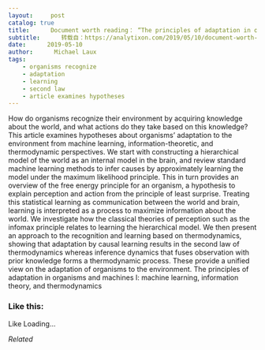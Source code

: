 ```yaml
---
layout:     post
catalog: true
title:      Document worth reading： “The principles of adaptation in organisms and machines I： machine learning, information theory, and thermodynamics”
subtitle:      转载自：https://analytixon.com/2019/05/10/document-worth-reading-the-principles-of-adaptation-in-organisms-and-machines-i-machine-learning-information-theory-and-thermodynamics/
date:      2019-05-10
author:      Michael Laux
tags:
    - organisms recognize
    - adaptation
    - learning
    - second law
    - article examines hypotheses
---
```


How do organisms recognize their environment by acquiring knowledge about the world, and what actions do they take based on this knowledge? This article examines hypotheses about organisms’ adaptation to the environment from machine learning, information-theoretic, and thermodynamic perspectives. We start with constructing a hierarchical model of the world as an internal model in the brain, and review standard machine learning methods to infer causes by approximately learning the model under the maximum likelihood principle. This in turn provides an overview of the free energy principle for an organism, a hypothesis to explain perception and action from the principle of least surprise. Treating this statistical learning as communication between the world and brain, learning is interpreted as a process to maximize information about the world. We investigate how the classical theories of perception such as the infomax principle relates to learning the hierarchical model. We then present an approach to the recognition and learning based on thermodynamics, showing that adaptation by causal learning results in the second law of thermodynamics whereas inference dynamics that fuses observation with prior knowledge forms a thermodynamic process. These provide a unified view on the adaptation of organisms to the environment. The principles of adaptation in organisms and machines I: machine learning, information theory, and thermodynamics





### Like this:

Like Loading...


*Related*

